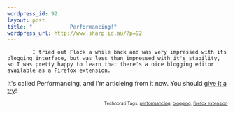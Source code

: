```yaml
--- 
wordpress_id: 92
layout: post
title: "            Performancing!"
wordpress_url: http://www.sharp.id.au/?p=92
---
```

            I tried out Flock a while back and was very impressed with its blogging interface, but was less than impressed with it's stability, so I was pretty happy to learn that there's a nice blogging editor available as a Firefox extension.

It's called Performancing, and I'm articleing from it now. You should <a href="http://performancing.com/firefox">give it a try</a>!

<p style="font-size: 10px; text-align: right;">Technorati Tags: <a href="http://technorati.com/tag/performancing" rel="tag">performancing</a>, <a href="http://technorati.com/tag/blogging">blogging</a>, <a href="http://technorati.com/tag/firefox%20extension">firefox extension</a></p>
